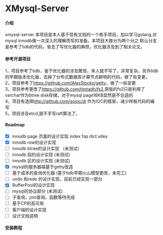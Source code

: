 # XMysql-Server

#### 介绍

xmysql-server
本项目是本人基于现有文档的一个练手项目，加以学习golang,对mysql innodb做一次深入的理解而写的准备。本项目大致分为两个分之
默认分支是参考了tidb的代码，省去了写优化器的麻烦，优化器涉及到了相关论文。
#### 参考开源项目
1，项目参考了tidb，鉴于优化器的涉及繁琐，本人就不写了，非常复杂。另外tidb的早期版本优化器，去掉了分布式数据库计算节点鲜明的代码，做了些变更。</br>
2，项目参考了<https://github.com/AlexStocks/getty>，做了一些变更</br>
3，项目参考更改了<https://github.com/timtadh/fs2>,原版的fs2只是利用了varchar作为btree disk存储，对于mysql page16KB显然是不合适的</br>
4，项目有选择<http://github.com/goioc/di> 作为IOC的框架，减少样板代码的编写</br>
5，项目涉及etcd,就不手写raft算法了。</br>

#### Roadmap
-[X] innodb page 页面的设计实现 index fsp dict xdes </br>
-[X] innodb row的设计实现</br>
-[ ]  innodb btree的设计实现 （未测试）</br>
-[ ]  innodb 段的设计实现 (未测试) </br>
-[ ]  innodb 区的设计实现 (未测试)
-[X] mysql的服务器端基于getty改造
-[ ] 基于成本的查询优化器 (基于tidb早期火山模型更改，未完工)
-[ ] undo 和redo 的设计实现，目前已经实现一部分 
-[X] BufferPool的设计实现
-[ ] mysql的协议部分 (未测试)
-[ ] 子查询，join查询，函数等待完成
-[ ] 基于CP的高可用
-[ ] 客户端的设计实现
-[ ] 设计文档说明

#### 安装教程





